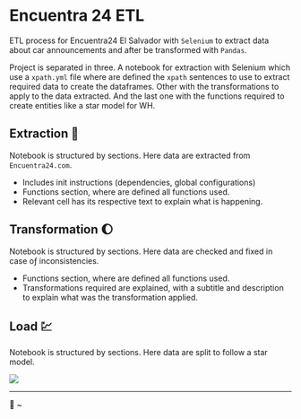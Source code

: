 # Encuentra 24 ETL
ETL process for Encuentra24 El Salvador with `Selenium` to extract data about car announcements and after be transformed
with `Pandas`.

Project is separated in three. A notebook for extraction with Selenium which use a `xpath.yml` file
where are defined the `xpath` sentences to use to extract required data to create the dataframes. Other with the transformations to apply to the data extracted.
And the last one with the functions required to create entities like a star model for WH.

## Extraction :brain:
Notebook is structured by sections. Here data are extracted from `Encuentra24.com`.
* Includes init instructions (dependencies, global configurations)
* Functions section, where are defined all functions used.
* Relevant cell has its respective text to explain what is happening.

## Transformation :moon:
Notebook is structured by sections. Here data are checked and fixed in case oƒ inconsistencies.
* Functions section, where are defined all functions used.
* Transformations required are explained, with a subtitle and description to explain what was the transformation applied.

## Load :chart:
Notebook is structured by sections. Here data are split to follow a star model.

<img src="https://hackmd.io/_uploads/BygOjou4h.png">

---
:bamboo: ~